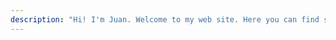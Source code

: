```yaml
---
description: "Hi! I'm Juan. Welcome to my web site. Here you can find some of my experiences with software development and life in general."
---
```


